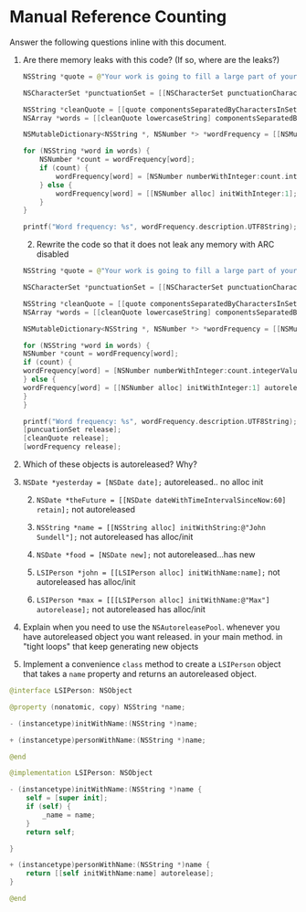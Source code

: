 # Manual Reference Counting

Answer the following questions inline with this document.

1. Are there memory leaks with this code? (If so, where are the leaks?)

	```swift
	NSString *quote = @"Your work is going to fill a large part of your life, and the only way to be truly satisfied is to do what you believe is great work. And the only way to do great work is to love what you do. If you haven't found it yet, keep looking. Don't settle. As with all matters of the heart, you'll know when you find it. - Steve Jobs";

	NSCharacterSet *punctuationSet = [[NSCharacterSet punctuationCharacterSet] retain]; // not released

	NSString *cleanQuote = [[quote componentsSeparatedByCharactersInSet:punctuationSet] componentsJoinedByString:@""];
	NSArray *words = [[cleanQuote lowercaseString] componentsSeparatedByString:@" "];

	NSMutableDictionary<NSString *, NSNumber *> *wordFrequency = [[NSMutableDictionary alloc] init]; // not released

	for (NSString *word in words) {
		NSNumber *count = wordFrequency[word];
		if (count) {
			wordFrequency[word] = [NSNumber numberWithInteger:count.integerValue + 1];
		} else {
			wordFrequency[word] = [[NSNumber alloc] initWithInteger:1]; // not released
		}
	}

	printf("Word frequency: %s", wordFrequency.description.UTF8String);
	```

	2. Rewrite the code so that it does not leak any memory with ARC disabled
    ```swift
    NSString *quote = @"Your work is going to fill a large part of your life, and the only way to be truly satisfied is to do what you believe is great work. And the only way to do great work is to love what you do. If you haven't found it yet, keep looking. Don't settle. As with all matters of the heart, you'll know when you find it. - Steve Jobs";
    
    NSCharacterSet *punctuationSet = [[NSCharacterSet punctuationCharacterSet] retain];
    
    NSString *cleanQuote = [[quote componentsSeparatedByCharactersInSet:punctuationSet] componentsJoinedByString:@""];
    NSArray *words = [[cleanQuote lowercaseString] componentsSeparatedByString:@" "];
    
    NSMutableDictionary<NSString *, NSNumber *> *wordFrequency = [[NSMutableDictionary alloc] init];
    
    for (NSString *word in words) {
    NSNumber *count = wordFrequency[word];
    if (count) {
    wordFrequency[word] = [NSNumber numberWithInteger:count.integerValue + 1];
    } else {
    wordFrequency[word] = [[NSNumber alloc] initWithInteger:1] autorelease];
    }
    }
    
    printf("Word frequency: %s", wordFrequency.description.UTF8String);
    [puncuationSet release];
    [cleanQuote release];
    [wordFrequency release];
    
    ```
        

2. Which of these objects is autoreleased?  Why?

1. `NSDate *yesterday = [NSDate date];` autoreleased.. no alloc init 
	
	2. `NSDate *theFuture = [[NSDate dateWithTimeIntervalSinceNow:60] retain];`  not autoreleased 
	
	3. `NSString *name = [[NSString alloc] initWithString:@"John Sundell"];`  not autoreleased has alloc/init
	
	4. `NSDate *food = [NSDate new];` not autoreleased...has new
	
	5. `LSIPerson *john = [[LSIPerson alloc] initWithName:name];` not autoreleased has alloc/init
	
	6. `LSIPerson *max = [[[LSIPerson alloc] initWithName:@"Max"] autorelease];` not autoreleased has alloc/init

3. Explain when you need to use the `NSAutoreleasePool`.
whenever you have autoreleased object you want released. in your main method. in "tight loops" that keep generating new objects


4. Implement a convenience `class` method to create a `LSIPerson` object that takes a `name` property and returns an autoreleased object.

```swift
@interface LSIPerson: NSObject

@property (nonatomic, copy) NSString *name;

- (instancetype)initWithName:(NSString *)name;

+ (instancetype)personWithName:(NSString *)name;

@end
```

```swift
@implementation LSIPerson: NSObject

- (instancetype)initWithName:(NSString *)name {
    self = [super init];
    if (self) {
        _name = name;
    }
    return self;

}

+ (instancetype)personWithName:(NSString *)name {
    return [[self initWithName:name] autorelease];
}

@end
```
